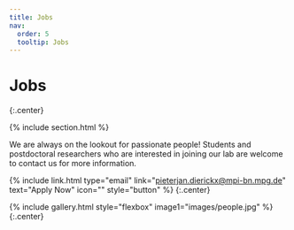 ```yaml
---
title: Jobs
nav:
  order: 5
  tooltip: Jobs
---
```


# <i class="fas fa-users"></i>Jobs


{:.center}

{% include section.html %}

We are always on the lookout for passionate people! Students and postdoctoral researchers who are interested in joining our lab are welcome to contact us for more information.

{% include link.html type="email" link="pieterjan.dierickx@mpi-bn.mpg.de" text="Apply Now" icon="" style="button" %}
{:.center}


{% include gallery.html style="flexbox" image1="images/people.jpg" %} {:.center}
